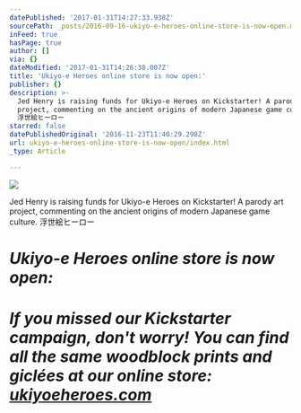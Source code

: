 ```yaml
---
datePublished: '2017-01-31T14:27:33.938Z'
sourcePath: _posts/2016-09-16-ukiyo-e-heroes-online-store-is-now-open.md
inFeed: true
hasPage: true
author: []
via: {}
dateModified: '2017-01-31T14:26:38.007Z'
title: 'Ukiyo-e Heroes online store is now open:'
publisher: {}
description: >-
  Jed Henry is raising funds for Ukiyo-e Heroes on Kickstarter! A parody art
  project, commenting on the ancient origins of modern Japanese game culture.
  浮世絵ヒーロー
starred: false
datePublishedOriginal: '2016-11-23T11:40:29.298Z'
url: ukiyo-e-heroes-online-store-is-now-open/index.html
_type: Article

---
```

![](https://imgflo.herokuapp.com/graph/2b2431f8e7ba7b0/3dc90e1ceb502c1d1d83de388c2e894c/croprotate.jpg?cropheight=864&cropwidth=1152&degrees=0&input=https%3A%2F%2Fthe-grid-user-content.s3-us-west-2.amazonaws.com%2F67e7d0bf-f1ef-421f-ae3c-b6143d99e064.jpg&x=192&y=0)

Jed Henry is raising funds for Ukiyo-e Heroes on Kickstarter! A parody art project, commenting on the ancient origins of modern Japanese game culture. 浮世絵ヒーロー

# _**Ukiyo-e Heroes online store is now open:**_

# _**If you missed our Kickstarter campaign, don't worry! You can find all the same woodblock prints and giclées at our online store: [ukiyoeheroes.com][0]**_

[0]: http://ukiyoeheroes.com/